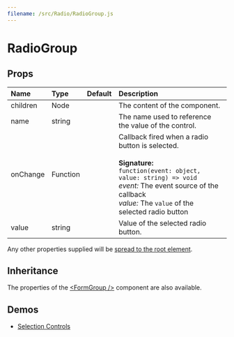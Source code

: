 ```yaml
---
filename: /src/Radio/RadioGroup.js
---
```


<!--- This documentation is automatically generated, do not try to edit it. -->

# RadioGroup



## Props

| Name | Type | Default | Description |
|:-----|:-----|:--------|:------------|
| children | Node |  | The content of the component. |
| name | string |  | The name used to reference the value of the control. |
| onChange | Function |  | Callback fired when a radio button is selected.<br><br>**Signature:**<br>`function(event: object, value: string) => void`<br>*event:* The event source of the callback<br>*value:* The `value` of the selected radio button |
| value | string |  | Value of the selected radio button. |

Any other properties supplied will be [spread to the root element](/customization/api#spread).

## Inheritance

The properties of the [&lt;FormGroup /&gt;](/api/form-group) component are also available.

## Demos

- [Selection Controls](/demos/selection-controls)

